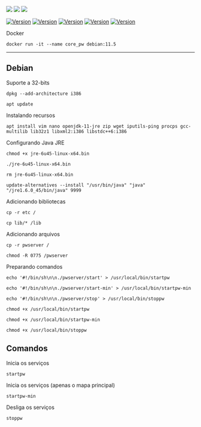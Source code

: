 <image src="https://img.shields.io/badge/Shell_Script-121011?style=for-the-badge&logo=gnu-bash&logoColor=white"/> <image src="https://img.shields.io/badge/Java-ED8B00?style=for-the-badge&logo=java&logoColor=white"/> <image src="https://img.shields.io/badge/Docker-2496ED?style=for-the-badge&logo=docker&logoColor=white"/>

[![Version](https://img.shields.io/badge/Version-v1.8-success)]()
[![Version](https://img.shields.io/badge/Java_JRE-6u45-blue)]()
[![Version](https://img.shields.io/badge/Java_JDK-11-blue)]()
[![Version](https://img.shields.io/badge/Debian-v11.5-blue)]()
[![Version](https://img.shields.io/badge/Database-v1.0-blue)]()

Docker

```
docker run -it --name core_pw debian:11.5
```

---

## Debian

Suporte a 32-bits

```
dpkg --add-architecture i386
```
```
apt update
```

Instalando recursos

```
apt install vim nano openjdk-11-jre zip wget iputils-ping procps gcc-multilib lib32z1 libxml2:i386 libstdc++6:i386
```

Configurando Java JRE

```
chmod +x jre-6u45-linux-x64.bin
```
```
./jre-6u45-linux-x64.bin
```
```
rm jre-6u45-linux-x64.bin
```
```
update-alternatives --install "/usr/bin/java" "java" "/jre1.6.0_45/bin/java" 9999
```

Adicionando bibliotecas

```
cp -r etc /
```
```
cp lib/* /lib
```

Adicionando arquivos

```
cp -r pwserver /
```
```
chmod -R 0775 /pwserver
```

Preparando comandos

```
echo '#!/bin/sh\n\n./pwserver/start' > /usr/local/bin/startpw
```
```
echo '#!/bin/sh\n\n./pwserver/start-min' > /usr/local/bin/startpw-min
```
```
echo '#!/bin/sh\n\n./pwserver/stop' > /usr/local/bin/stoppw
```
```
chmod +x /usr/local/bin/startpw
```
```
chmod +x /usr/local/bin/startpw-min
```
```
chmod +x /usr/local/bin/stoppw
```

## Comandos

Inicia os serviços
```
startpw
```

Inicia os serviços (apenas o mapa principal)
```
startpw-min
```

Desliga os serviços
```
stoppw
```
